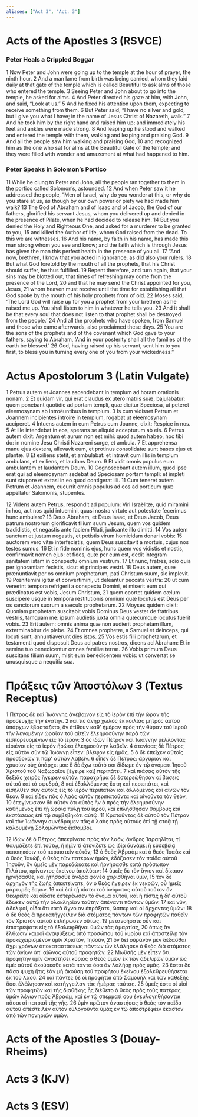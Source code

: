 ```yaml
---
aliases: ["Act 3", "Act. 3"]
---
```



# Acts of the Apostles 3 (RSVCE)

### Peter Heals a Crippled Beggar
1 Now Peter and John were going up to the temple at the hour of prayer, the ninth hour.
2 And a man lame from birth was being carried, whom they laid daily at that gate of the temple which is called Beautiful to ask alms of those who entered the temple.
3 Seeing Peter and John about to go into the temple, he asked for alms.
4 And Peter directed his gaze at him, with John, and said, “Look at us.”
5 And he fixed his attention upon them, expecting to receive something from them.
6 But Peter said, “I have no silver and gold, but I give you what I have; in the name of Jesus Christ of Nazareth, walk.”
7 And he took him by the right hand and raised him up; and immediately his feet and ankles were made strong.
8 And leaping up he stood and walked and entered the temple with them, walking and leaping and praising God.
9 And all the people saw him walking and praising God,
10 and recognized him as the one who sat for alms at the Beautiful Gate of the temple; and they were filled with wonder and amazement at what had happened to him.
### Peter Speaks in Solomon’s Portico
11 While he clung to Peter and John, all the people ran together to them in the portico called Solomon’s, astounded.
12 And when Peter saw it he addressed the people, “Men of Israel, why do you wonder at this, or why do you stare at us, as though by our own power or piety we had made him walk?
13 The God of Abraham and of Isaac and of Jacob, the God of our fathers, glorified his servant Jesus, whom you delivered up and denied in the presence of Pilate, when he had decided to release him.
14 But you denied the Holy and Righteous One, and asked for a murderer to be granted to you,
15 and killed the Author of life, whom God raised from the dead. To this we are witnesses.
16 And his name, by faith in his name, has made this man strong whom you see and know; and the faith which is through Jesus has given the man this perfect health in the presence of you all.
17 “And now, brethren, I know that you acted in ignorance, as did also your rulers.
18 But what God foretold by the mouth of all the prophets, that his Christ should suffer, he thus fulfilled.
19 Repent therefore, and turn again, that your sins may be blotted out, that times of refreshing may come from the presence of the Lord,
20 and that he may send the Christ appointed for you, Jesus,
21 whom heaven must receive until the time for establishing all that God spoke by the mouth of his holy prophets from of old.
22 Moses said, ‘The Lord God will raise up for you a prophet from your brethren as he raised me up. You shall listen to him in whatever he tells you.
23 And it shall be that every soul that does not listen to that prophet shall be destroyed from the people.’
24 And all the prophets who have spoken, from Samuel and those who came afterwards, also proclaimed these days.
25 You are the sons of the prophets and of the covenant which God gave to your fathers, saying to Abraham, ‘And in your posterity shall all the families of the earth be blessed.’
26 God, having raised up his servant, sent him to you first, to bless you in turning every one of you from your wickedness.”


# Actus Apostolorum 3 (Latin Vulgate)

1 Petrus autem et Joannes ascendebant in templum ad horam orationis nonam.
2 Et quidam vir, qui erat claudus ex utero matris suæ, bajulabatur: quem ponebant quotidie ad portam templi, quæ dicitur Speciosa, ut peteret eleemosynam ab introëuntibus in templum.
3 Is cum vidisset Petrum et Joannem incipientes introire in templum, rogabat ut eleemosynam acciperet.
4 Intuens autem in eum Petrus cum Joanne, dixit: Respice in nos.
5 At ille intendebat in eos, sperans se aliquid accepturum ab eis.
6 Petrus autem dixit: Argentum et aurum non est mihi: quod autem habeo, hoc tibi do: in nomine Jesu Christi Nazareni surge, et ambula.
7 Et apprehensa manu ejus dextera, allevavit eum, et protinus consolidatæ sunt bases ejus et plantæ.
8 Et exiliens stetit, et ambulabat: et intravit cum illis in templum ambulans, et exiliens, et laudans Deum.
9 Et vidit omnis populus eum ambulantem et laudantem Deum.
10 Cognoscebant autem illum, quod ipse erat qui ad eleemosynam sedebat ad Speciosam portam templi: et impleti sunt stupore et extasi in eo quod contigerat illi.
11 Cum teneret autem Petrum et Joannem, cucurrit omnis populus ad eos ad porticum quæ appellatur Salomonis, stupentes.

12 Videns autem Petrus, respondit ad populum: Viri Israëlitæ, quid miramini in hoc, aut nos quid intuemini, quasi nostra virtute aut potestate fecerimus hunc ambulare?
13 Deus Abraham, et Deus Isaac, et Deus Jacob, Deus patrum nostrorum glorificavit filium suum Jesum, quem vos quidem tradidistis, et negastis ante faciem Pilati, judicante illo dimitti.
14 Vos autem sanctum et justum negastis, et petistis virum homicidam donari vobis:
15 auctorem vero vitæ interfecistis, quem Deus suscitavit a mortuis, cujus nos testes sumus.
16 Et in fide nominis ejus, hunc quem vos vidistis et nostis, confirmavit nomen ejus: et fides, quæ per eum est, dedit integram sanitatem istam in conspectu omnium vestrum.
17 Et nunc, fratres, scio quia per ignorantiam fecistis, sicut et principes vestri.
18 Deus autem, quæ prænuntiavit per os omnium prophetarum, pati Christum suum, sic implevit.
19 Pœnitemini igitur et convertimini, ut deleantur peccata vestra:
20 ut cum venerint tempora refrigerii a conspectu Domini, et miserit eum qui prædicatus est vobis, Jesum Christum,
21 quem oportet quidem cælum suscipere usque in tempora restitutionis omnium quæ locutus est Deus per os sanctorum suorum a sæculo prophetarum.
22 Moyses quidem dixit: Quoniam prophetam suscitabit vobis Dominus Deus vester de fratribus vestris, tamquam me: ipsum audietis juxta omnia quæcumque locutus fuerit vobis.
23 Erit autem: omnis anima quæ non audierit prophetam illum, exterminabitur de plebe.
24 Et omnes prophetæ, a Samuel et deinceps, qui locuti sunt, annuntiaverunt dies istos.
25 Vos estis filii prophetarum, et testamenti quod disposuit Deus ad patres nostros, dicens ad Abraham: Et in semine tuo benedicentur omnes familiæ terræ.
26 Vobis primum Deus suscitans filium suum, misit eum benedicentem vobis: ut convertat se unusquisque a nequitia sua.


# Πράξεις τῶν Ἀποστόλων 3 (Textus Receptus)

1 Πέτρος δὲ καὶ Ἰωάννης ἀνέβαινον εἰς τὸ ἱερὸν ἐπὶ τὴν ὥραν τῆς προσευχῆς τὴν ἐνάτην.
2 καί τις ἀνὴρ χωλὸς ἐκ κοιλίας μητρὸς αὐτοῦ ὑπάρχων ἐβαστάζετο, ὃν ἐτίθουν καθ' ἡμέραν πρὸς τὴν θύραν τοῦ ἱεροῦ τὴν λεγομένην ὡραίαν τοῦ αἰτεῖν ἐλεημοσύνην παρὰ τῶν εἰσπορευομένων εἰς τὸ ἱερόν:
3 ὃς ἰδὼν Πέτρον καὶ Ἰωάννην μέλλοντας εἰσιέναι εἰς τὸ ἱερὸν ἠρώτα ἐλεημοσύνην λαβεῖν.
4 ἀτενίσας δὲ Πέτρος εἰς αὐτὸν σὺν τῷ Ἰωάννῃ εἶπεν: βλέψον εἰς ἡμᾶς.
5 ὁ δὲ ἐπεῖχεν αὐτοῖς προσδοκῶν τι παρ' αὐτῶν λαβεῖν.
6 εἶπεν δὲ Πέτρος: ἀργύριον καὶ χρυσίον οὐχ ὑπάρχει μοι: ὃ δὲ ἔχω τοῦτό σοι δίδωμι: ἐν τῷ ὀνόματι Ἰησοῦ Χριστοῦ τοῦ Ναζωραίου [ἔγειρε καὶ] περιπάτει.
7 καὶ πιάσας αὐτὸν τῆς δεξιᾶς χειρὸς ἤγειρεν αὐτόν: παραχρῆμα δὲ ἐστερεώθησαν αἱ βάσεις αὐτοῦ καὶ τὰ σφυδρά,
8 καὶ ἐξαλλόμενος ἔστη καὶ περιεπάτει, καὶ εἰσῆλθεν σὺν αὐτοῖς εἰς τὸ ἱερὸν περιπατῶν καὶ ἁλλόμενος καὶ αἰνῶν τὸν θεόν.
9 καὶ εἶδεν πᾶς ὁ λαὸς αὐτὸν περιπατοῦντα καὶ αἰνοῦντα τὸν θεόν,
10 ἐπεγίνωσκον δὲ αὐτὸν ὅτι αὐτὸς ἦν ὁ πρὸς τὴν ἐλεημοσύνην καθήμενος ἐπὶ τῇ ὡραίᾳ πύλῃ τοῦ ἱεροῦ, καὶ ἐπλήσθησαν θάμβους καὶ ἐκστάσεως ἐπὶ τῷ συμβεβηκότι αὐτῷ.
11 Κρατοῦντος δὲ αὐτοῦ τὸν Πέτρον καὶ τὸν Ἰωάννην συνέδραμεν πᾶς ὁ λαὸς πρὸς αὐτοὺς ἐπὶ τῇ στοᾷ τῇ καλουμένῃ Σολομῶντος ἔκθαμβοι.

12 ἰδὼν δὲ ὁ Πέτρος ἀπεκρίνατο πρὸς τὸν λαόν, ἄνδρες Ἰσραηλῖται, τί θαυμάζετε ἐπὶ τούτῳ, ἢ ἡμῖν τί ἀτενίζετε ὡς ἰδίᾳ δυνάμει ἢ εὐσεβείᾳ πεποιηκόσιν τοῦ περιπατεῖν αὐτόν;
13 ὁ θεὸς Ἀβραὰμ καὶ ὁ θεὸς Ἰσαὰκ καὶ ὁ θεὸς Ἰακώβ, ὁ θεὸς τῶν πατέρων ἡμῶν, ἐδόξασεν τὸν παῖδα αὐτοῦ Ἰησοῦν, ὃν ὑμεῖς μὲν παρεδώκατε καὶ ἠρνήσασθε κατὰ πρόσωπον Πιλάτου, κρίναντος ἐκείνου ἀπολύειν:
14 ὑμεῖς δὲ τὸν ἅγιον καὶ δίκαιον ἠρνήσασθε, καὶ ᾐτήσασθε ἄνδρα φονέα χαρισθῆναι ὑμῖν,
15 τὸν δὲ ἀρχηγὸν τῆς ζωῆς ἀπεκτείνατε, ὃν ὁ θεὸς ἤγειρεν ἐκ νεκρῶν, οὗ ἡμεῖς μάρτυρές ἐσμεν.
16 καὶ ἐπὶ τῇ πίστει τοῦ ὀνόματος αὐτοῦ τοῦτον ὃν θεωρεῖτε καὶ οἴδατε ἐστερέωσεν τὸ ὄνομα αὐτοῦ, καὶ ἡ πίστις ἡ δι' αὐτοῦ ἔδωκεν αὐτῷ τὴν ὁλοκληρίαν ταύτην ἀπέναντι πάντων ὑμῶν.
17 καὶ νῦν, ἀδελφοί, οἶδα ὅτι κατὰ ἄγνοιαν ἐπράξατε, ὥσπερ καὶ οἱ ἄρχοντες ὑμῶν:
18 ὁ δὲ θεὸς ἃ προκατήγγειλεν διὰ στόματος πάντων τῶν προφητῶν παθεῖν τὸν Χριστὸν αὐτοῦ ἐπλήρωσεν οὕτως.
19 μετανοήσατε οὖν καὶ ἐπιστρέψατε εἰς τὸ ἐξαλειφθῆναι ὑμῶν τὰς ἁμαρτίας,
20 ὅπως ἂν ἔλθωσιν καιροὶ ἀναψύξεως ἀπὸ προσώπου τοῦ κυρίου καὶ ἀποστείλῃ τὸν προκεχειρισμένον ὑμῖν Χριστόν, Ἰησοῦν,
21 ὃν δεῖ οὐρανὸν μὲν δέξασθαι ἄχρι χρόνων ἀποκαταστάσεως πάντων ὧν ἐλάλησεν ὁ θεὸς διὰ στόματος τῶν ἁγίων ἀπ' αἰῶνος αὐτοῦ προφητῶν.
22 Μωϋσῆς μὲν εἶπεν ὅτι προφήτην ὑμῖν ἀναστήσει κύριος ὁ θεὸς ὑμῶν ἐκ τῶν ἀδελφῶν ὑμῶν ὡς ἐμέ: αὐτοῦ ἀκούσεσθε κατὰ πάντα ὅσα ἂν λαλήσῃ πρὸς ὑμᾶς.
23 ἔσται δὲ πᾶσα ψυχὴ ἥτις ἐὰν μὴ ἀκούσῃ τοῦ προφήτου ἐκείνου ἐξολεθρευθήσεται ἐκ τοῦ λαοῦ.
24 καὶ πάντες δὲ οἱ προφῆται ἀπὸ Σαμουὴλ καὶ τῶν καθεξῆς ὅσοι ἐλάλησαν καὶ κατήγγειλαν τὰς ἡμέρας ταύτας.
25 ὑμεῖς ἐστε οἱ υἱοὶ τῶν προφητῶν καὶ τῆς διαθήκης ἧς διέθετο ὁ θεὸς πρὸς τοὺς πατέρας ὑμῶν λέγων πρὸς Ἀβραάμ, καὶ ἐν τῷ σπέρματί σου ἐνευλογηθήσονται πᾶσαι αἱ πατριαὶ τῆς γῆς.
26 ὑμῖν πρῶτον ἀναστήσας ὁ θεὸς τὸν παῖδα αὐτοῦ ἀπέστειλεν αὐτὸν εὐλογοῦντα ὑμᾶς ἐν τῷ ἀποστρέφειν ἕκαστον ἀπὸ τῶν πονηριῶν ὑμῶν.


# Acts of the Apostles 3 (Douay-Rheims)


# Acts 3 (KJV)


# Acts 3 (ESV)

